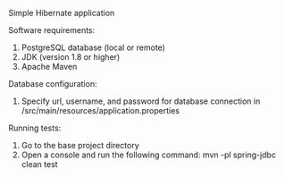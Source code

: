 Simple Hibernate application

Software requirements:
1. PostgreSQL database (local or remote)
2. JDK (version 1.8 or higher)
3. Apache Maven

Database configuration:
1. Specify url, username, and password for database connection in /src/main/resources/application.properties

Running tests:
1. Go to the base project directory
2. Open a console and run the following command: mvn -pl spring-jdbc clean test

